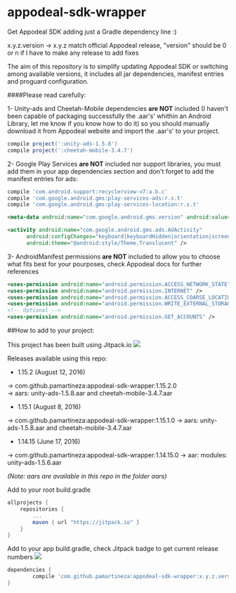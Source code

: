 # appodeal-sdk-wrapper
Get Appodeal SDK adding just a Gradle dependency line :)



x.y.z.version  -> x.y.z match official Appodeal release, "version" should be 0 or n if I have to make any release to add fixes

The aim of this repository is to simplify updating Appodeal SDK or switching among available versions, it includes all jar dependencies, manifest entries and proguard configuration.

####Please read carefully:

1- Unity-ads and Cheetah-Mobile dependencies  **are NOT** included (I haven't been capable of packaging successfully the .aar's' whithin an Android Library, let me know if you know how to do it) so you should manually download it from Appodeal website and import the .aar's' to your project.
```groovy
compile project(':unity-ads-1.5.8')
compile project(':cheetah-mobile-3.4.7')
```
2- Google Play Services **are NOT** included nor support libraries, you must add them in your app dependencies section and don't forget to add the manifest entries for ads:
```groovy
compile 'com.android.support:recyclerview-v7:a.b.c'
compile 'com.google.android.gms:play-services-ads:r.s.t'
compile 'com.google.android.gms:play-services-location:r.s.t'
```
```xml
<meta-data android:name="com.google.android.gms.version" android:value="@integer/google_play_services_version" />

<activity android:name="com.google.android.gms.ads.AdActivity"
      android:configChanges="keyboard|keyboardHidden|orientation|screenLayout|uiMode|screenSize|smallestScreenSize"
      android:theme="@android:style/Theme.Translucent" />	
```
3- AndroidManifest permissions **are NOT** included to allow you to choose what fits best for your pourposes, check Appodeal docs for further references

```xml
<uses-permission android:name="android.permission.ACCESS_NETWORK_STATE" />
<uses-permission android:name="android.permission.INTERNET" />
<uses-permission android:name="android.permission.ACCESS_COARSE_LOCATION" />
<uses-permission android:name="android.permission.WRITE_EXTERNAL_STORAGE" />
<!-- Optional -->
<uses-permission android:name="android.permission.GET_ACCOUNTS" />
```

##How to add to your project:

This project has been built using Jitpack.io
[![](https://jitpack.io/v/pamartineza/appodeal-sdk-wrapper.svg)](https://jitpack.io/#pamartineza/appodeal-sdk-wrapper)

Releases available using this repo:

* 1.15.2 (August 12, 2016)

-> com.github.pamartineza:appodeal-sdk-wrapper:1.15.2.0     
-> aars: unity-ads-1.5.8.aar and cheetah-mobile-3.4.7.aar

* 1.15.1 (August 8, 2016)
 
-> com.github.pamartineza:appodeal-sdk-wrapper:1.15.1.0
-> aars: unity-ads-1.5.8.aar and cheetah-mobile-3.4.7.aar

* 1.14.15 (June 17, 2016)

-> com.github.pamartineza:appodeal-sdk-wrapper:1.14.15.0
-> aar: modules: unity-ads-1.5.6.aar

_(Note: aars are available in this repo in the folder aars)_



Add to your root build.gradle

```groovy
allprojects {
	repositories {
		...
		maven { url "https://jitpack.io" }
	}
}
```	
	
	
Add to your app build.gradle, check Jitpack badge to get current release numbers [![](https://jitpack.io/v/pamartineza/appodeal-sdk-wrapper.svg)](https://jitpack.io/#pamartineza/appodeal-sdk-wrapper)
```groovy
dependencies {
        compile 'com.github.pamartineza:appodeal-sdk-wrapper:x.y.z.version'
}
```	

